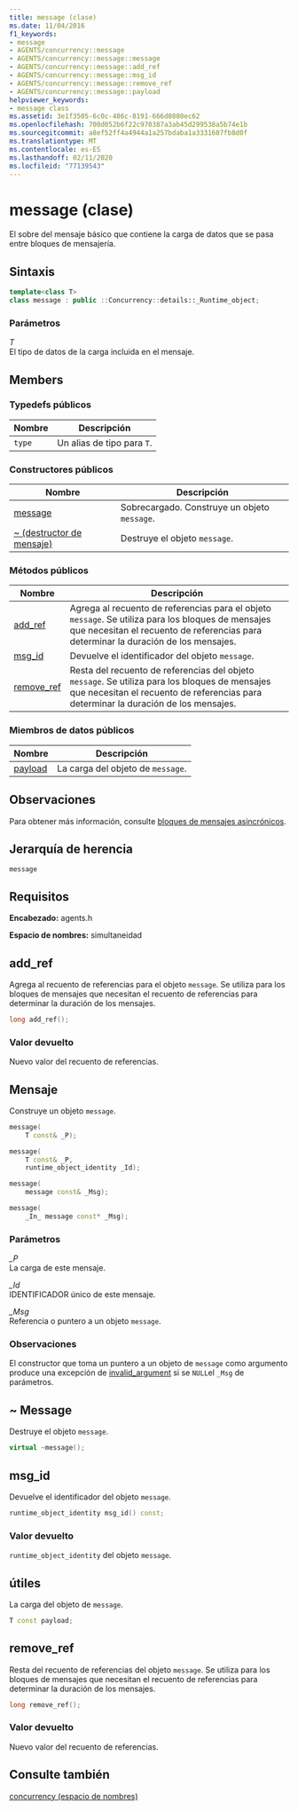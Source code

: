 ```yaml
---
title: message (clase)
ms.date: 11/04/2016
f1_keywords:
- message
- AGENTS/concurrency::message
- AGENTS/concurrency::message::message
- AGENTS/concurrency::message::add_ref
- AGENTS/concurrency::message::msg_id
- AGENTS/concurrency::message::remove_ref
- AGENTS/concurrency::message::payload
helpviewer_keywords:
- message class
ms.assetid: 3e1f3505-6c0c-486c-8191-666d0880ec62
ms.openlocfilehash: 700d052b6f22c970387a3ab45d299538a5b74e1b
ms.sourcegitcommit: a8ef52ff4a4944a1a257bdaba1a3331607fb8d0f
ms.translationtype: MT
ms.contentlocale: es-ES
ms.lasthandoff: 02/11/2020
ms.locfileid: "77139543"
---
```

# <a name="message-class"></a>message (clase)

El sobre del mensaje básico que contiene la carga de datos que se pasa entre bloques de mensajería.

## <a name="syntax"></a>Sintaxis

```cpp
template<class T>
class message : public ::Concurrency::details::_Runtime_object;
```

### <a name="parameters"></a>Parámetros

*T*<br/>
El tipo de datos de la carga incluida en el mensaje.

## <a name="members"></a>Members

### <a name="public-typedefs"></a>Typedefs públicos

|Nombre|Descripción|
|----------|-----------------|
|`type`|Un alias de tipo para `T`.|

### <a name="public-constructors"></a>Constructores públicos

|Nombre|Descripción|
|----------|-----------------|
|[message](#ctor)|Sobrecargado. Construye un objeto `message`.|
|[~ (destructor de mensaje)](#dtor)|Destruye el objeto `message`.|

### <a name="public-methods"></a>Métodos públicos

|Nombre|Descripción|
|----------|-----------------|
|[add_ref](#add_ref)|Agrega al recuento de referencias para el objeto `message`. Se utiliza para los bloques de mensajes que necesitan el recuento de referencias para determinar la duración de los mensajes.|
|[msg_id](#msg_id)|Devuelve el identificador del objeto `message`.|
|[remove_ref](#remove_ref)|Resta del recuento de referencias del objeto `message`. Se utiliza para los bloques de mensajes que necesitan el recuento de referencias para determinar la duración de los mensajes.|

### <a name="public-data-members"></a>Miembros de datos públicos

|Nombre|Descripción|
|----------|-----------------|
|[payload](#payload)|La carga del objeto de `message`.|

## <a name="remarks"></a>Observaciones

Para obtener más información, consulte [bloques de mensajes asincrónicos](../../../parallel/concrt/asynchronous-message-blocks.md).

## <a name="inheritance-hierarchy"></a>Jerarquía de herencia

`message`

## <a name="requirements"></a>Requisitos

**Encabezado:** agents.h

**Espacio de nombres:** simultaneidad

## <a name="add_ref"></a>add_ref

Agrega al recuento de referencias para el objeto `message`. Se utiliza para los bloques de mensajes que necesitan el recuento de referencias para determinar la duración de los mensajes.

```cpp
long add_ref();
```

### <a name="return-value"></a>Valor devuelto

Nuevo valor del recuento de referencias.

## <a name="ctor"></a>Mensaje

Construye un objeto `message`.

```cpp
message(
    T const& _P);

message(
    T const& _P,
    runtime_object_identity _Id);

message(
    message const& _Msg);

message(
    _In_ message const* _Msg);
```

### <a name="parameters"></a>Parámetros

*_P*<br/>
La carga de este mensaje.

*_Id*<br/>
IDENTIFICADOR único de este mensaje.

*_Msg*<br/>
Referencia o puntero a un objeto `message`.

### <a name="remarks"></a>Observaciones

El constructor que toma un puntero a un objeto de `message` como argumento produce una excepción de [invalid_argument](../../../standard-library/invalid-argument-class.md) si se `NULL`el `_Msg` de parámetros.

## <a name="dtor"></a>~ Message

Destruye el objeto `message`.

```cpp
virtual ~message();
```

## <a name="msg_id"></a>msg_id

Devuelve el identificador del objeto `message`.

```cpp
runtime_object_identity msg_id() const;
```

### <a name="return-value"></a>Valor devuelto

`runtime_object_identity` del objeto `message`.

## <a name="payload"></a>útiles

La carga del objeto de `message`.

```cpp
T const payload;
```

## <a name="remove_ref"></a>remove_ref

Resta del recuento de referencias del objeto `message`. Se utiliza para los bloques de mensajes que necesitan el recuento de referencias para determinar la duración de los mensajes.

```cpp
long remove_ref();
```

### <a name="return-value"></a>Valor devuelto

Nuevo valor del recuento de referencias.

## <a name="see-also"></a>Consulte también

[concurrency (espacio de nombres)](concurrency-namespace.md)
